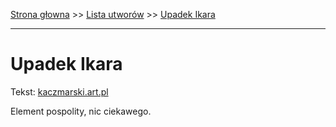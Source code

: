 [Strona głowna](../index.md) >> [Lista utworów](../list.md) >> [Upadek Ikara](614.md)

---

# Upadek Ikara

Tekst: [kaczmarski.art.pl](https://www.kaczmarski.art.pl/tworczosc/wiersze/upadek-ikara/)

Element pospolity, nic ciekawego.